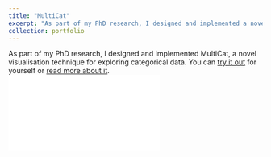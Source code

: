 ```yaml
---
title: "MultiCat"
excerpt: "As part of my PhD research, I designed and implemented a novel technique for visualising categorical data.<br/><img src='/images/multicat.png'>"
collection: portfolio
---
```



As part of my PhD research, I designed and implemented MultiCat, a novel visualisation technique for exploring categorical data. You can [try it out](https://dgt12.github.io/multicat/) for yourself or [read more about it](https://dgt12.github.io/files/multicat.pdf/).
![MultiCat interface showing the Titanic dataset](/images/multicat.pdf)
